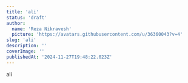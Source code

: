 ```yaml
---
title: 'ali'
status: 'draft'
author:
  name: 'Reza Nikravesh'
  picture: 'https://avatars.githubusercontent.com/u/36360043?v=4'
slug: 'ali'
description: ''
coverImage: ''
publishedAt: '2024-11-27T19:48:22.023Z'
---
```


ali